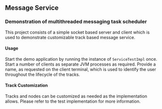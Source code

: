 ## Message Service ##
### Demonstration of multithreaded messaging task scheduler ###

This project consists of a simple socket based server and client which is used to demonstrate customizable track based message service. 

#### Usage ####

Start the demo application by running the instance of `ServiceTestImpl` once. Start a number of clients as separate JVM processes as required. Provide a name, as requested on the client terminal, which is used to identify the user throughout the lifecycle of the tracks.

#### Track Customization ####

Tracks and nodes can be customized as needed as the implementation allows. Please refer to the test implementation for more information.